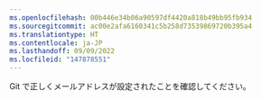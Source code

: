```yaml
---
ms.openlocfilehash: 00b446e34b06a90597df4420a818b49bb95fb934
ms.sourcegitcommit: ac00e2afa6160341c5b258d73539869720b395a4
ms.translationtype: HT
ms.contentlocale: ja-JP
ms.lasthandoff: 09/09/2022
ms.locfileid: "147878551"
---
```

Git で正しくメールアドレスが設定されたことを確認してください。
